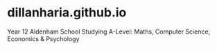 # dillanharia.github.io
Year 12
Aldenham School
Studying A-Level: Maths, Computer Science, Economics & Psychology

